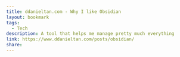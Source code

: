 ```yaml
---
title: ddanieltan.com - Why I like Obsidian
layout: bookmark
tags:
  - Tech
description: A tool that helps me manage pretty much everything
link: https://www.ddanieltan.com/posts/obsidian/
share:
---
```


